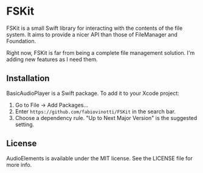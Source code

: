 # FSKit

FSKit is a small Swift library for interacting with the contents of the file system. It aims to provide a nicer API than those of FileManager and Foundation.

Right now, FSKit is far from being a complete file management solution. I'm adding new features as I need them.

## Installation

BasicAudioPlayer is a Swift package. To add it to your Xcode project:
<ol>
  <li>Go to File -> Add Packages...</li>
  <li>Enter <code>https://github.com/fabiovinotti/FSKit</code> in the search bar.</li>
  <li>Choose a dependency rule. "Up to Next Major Version" is the suggested setting.</li>
</ol>

## License

AudioElements is available under the MIT license. See the LICENSE file for more info.
